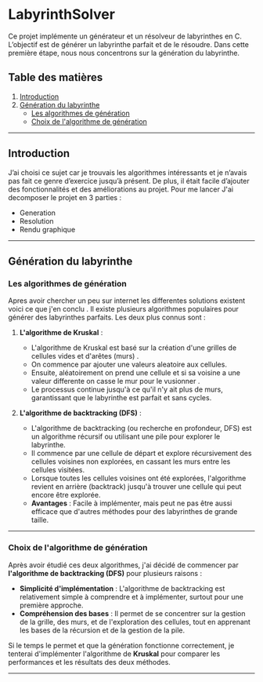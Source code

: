 # LabyrinthSolver

Ce projet implémente un générateur et un résolveur de labyrinthes en C. L’objectif est de générer un labyrinthe parfait et de le résoudre. Dans cette première étape, nous nous concentrons sur la génération du labyrinthe.

## Table des matières

1. [Introduction](#introduction)
2. [Génération du labyrinthe](#génération-du-labyrinthe)
    - [Les algorithmes de génération](#les-algorithmes-de-génération)
    - [Choix de l'algorithme de génération](#choix-de-lalgorithme-de-génération)

---

## Introduction

J’ai choisi ce sujet car je trouvais les algorithmes intéressants et je n’avais pas fait ce genre d’exercice jusqu’à présent. De plus, il était facile d’ajouter des fonctionnalités et des améliorations au projet.
Pour me lancer J'ai decomposer le projet en 3 parties :
* Generation
* Resolution
* Rendu graphique

---

## Génération du labyrinthe

### Les algorithmes de génération

Apres avoir chercher un peu sur internet les differentes solutions existent voici ce que j'en conclu . Il existe plusieurs algorithmes populaires pour générer des labyrinthes parfaits. Les deux plus connus sont :

1. **L'algorithme de Kruskal** :
    - L'algorithme de Kruskal est basé sur la création d'une grilles de cellules vides et  d'arêtes (murs) .
    - On commence par ajouter une valeurs aleatoire aux cellules.
    - Ensuite, aléatoirement on prend une cellule et si sa voisine a une valeur differente on casse le mur pour le vusionner .
    - Le processus continue jusqu'à ce qu'il n'y ait plus de murs, garantissant que le labyrinthe est parfait et sans cycles.

2. **L'algorithme de backtracking (DFS)** :
    - L'algorithme de backtracking (ou recherche en profondeur, DFS) est un algorithme récursif ou utilisant une pile pour explorer le labyrinthe.
    - Il commence par une cellule de départ et explore récursivement des cellules voisines non explorées, en cassant les murs entre les cellules visitées.
    - Lorsque toutes les cellules voisines ont été explorées, l'algorithme revient en arrière (backtrack) jusqu'à trouver une cellule qui peut encore être explorée.
    - **Avantages** : Facile à implémenter, mais peut ne pas être aussi efficace que d'autres méthodes pour des labyrinthes de grande taille.

---

### Choix de l'algorithme de génération

Après avoir étudié ces deux algorithmes, j'ai décidé de commencer par **l'algorithme de backtracking (DFS)** pour plusieurs raisons :
- **Simplicité d'implémentation** : L'algorithme de backtracking est relativement simple à comprendre et à implémenter, surtout pour une première approche.
- **Compréhension des bases** : Il permet de se concentrer sur la gestion de la grille, des murs, et de l'exploration des cellules, tout en apprenant les bases de la récursion et de la gestion de la pile.

Si le temps le permet et que la génération fonctionne correctement, je tenterai d'implémenter l'algorithme de **Kruskal** pour comparer les performances et les résultats des deux méthodes.

---
